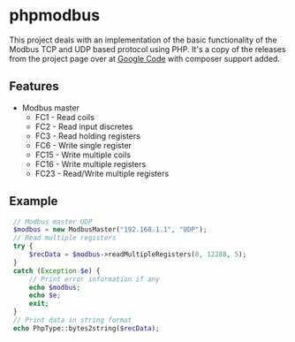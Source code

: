 phpmodbus
=========
This project deals with an implementation of the basic functionality of the Modbus TCP and UDP based protocol using PHP.
It's a copy of the releases from the project page over at [Google Code](https://code.google.com/p/phpmodbus/) with 
composer support added.

Features
--------

* Modbus master
    * FC1 - Read coils
    * FC2 - Read input discretes
    * FC3 - Read holding registers
    * FC6 - Write single register
    * FC15 - Write multiple coils
    * FC16 - Write multiple registers
    * FC23 - Read/Write multiple registers

Example
-------

```php
 // Modbus master UDP
 $modbus = new ModbusMaster("192.168.1.1", "UDP"); 
 // Read multiple registers
 try {
     $recData = $modbus->readMultipleRegisters(0, 12288, 5); 
 }
 catch (Exception $e) {
     // Print error information if any
     echo $modbus;
     echo $e;
     exit;
 }
 // Print data in string format
 echo PhpType::bytes2string($recData);
```
